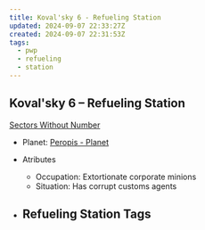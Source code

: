 ```yaml
---
title: Koval'sky 6 - Refueling Station
updated: 2024-09-07 22:33:27Z
created: 2024-09-07 22:31:53Z
tags:
  - pwp
  - refueling
  - station
---
```


## Koval'sky 6 &ndash; Refueling Station

[Sectors Without Number](https://sectorswithoutnumber.com/sector/bfDcBzTtgpeyLUfwzjio/refuelingStation/b5i4KqGb75MZIT1ClOoL)

- Planet: [Peropis - Planet](../../../Gaming/StarsWithoutNumber/PiratesWithoutPlunder/Peropis%20-%20Planet.md)

- Atributes
	- Occupation: Extortionate corporate minions
	- Situation: Has corrupt customs agents

- Refueling Station Tags
	- 